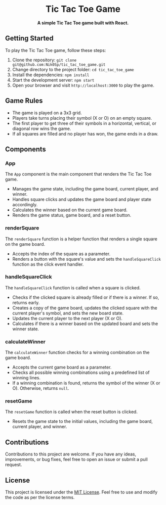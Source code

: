 <div align="center">
  <h1>Tic Tac Toe Game</h1>
</div>

<div align="center">
  <strong>A simple Tic Tac Toe game built with React.</strong>
</div>

## Getting Started

To play the Tic Tac Toe game, follow these steps:

1. Clone the repository: `git clone git@github.com:Nik0Sp/tic_tac_toe_game.git`
2. Change directory to the project folder: `cd tic_tac_toe_game`
3. Install the dependencies: `npm install`
4. Start the development server: `npm start`
5. Open your browser and visit `http://localhost:3000` to play the game.

##  Game Rules

- The game is played on a 3x3 grid.
- Players take turns placing their symbol (X or O) on an empty square.
- The first player to get three of their symbols in a horizontal, vertical, or diagonal row wins the game.
- If all squares are filled and no player has won, the game ends in a draw.

##  Components

### App

The `App` component is the main component that renders the Tic Tac Toe game.

- Manages the game state, including the game board, current player, and winner.
- Handles square clicks and updates the game board and player state accordingly.
- Calculates the winner based on the current game board.
- Renders the game status, game board, and a reset button.

### renderSquare

The `renderSquare` function is a helper function that renders a single square on the game board.

- Accepts the index of the square as a parameter.
- Renders a button with the square's value and sets the `handleSquareClick` function as the click event handler.

### handleSquareClick

The `handleSquareClick` function is called when a square is clicked.

- Checks if the clicked square is already filled or if there is a winner. If so, returns early.
- Creates a copy of the game board, updates the clicked square with the current player's symbol, and sets the new board state.
- Updates the current player to the next player (X or O).
- Calculates if there is a winner based on the updated board and sets the winner state.

### calculateWinner

The `calculateWinner` function checks for a winning combination on the game board.

- Accepts the current game board as a parameter.
- Checks all possible winning combinations using a predefined list of winning lines.
- If a winning combination is found, returns the symbol of the winner (X or O). Otherwise, returns `null`.

### resetGame

The `resetGame` function is called when the reset button is clicked.

- Resets the game state to the initial values, including the game board, current player, and winner.

##  Contributions

Contributions to this project are welcome. If you have any ideas, improvements, or bug fixes, feel free to open an issue or submit a pull request.

## License

This project is licensed under the [MIT License](https://opensource.org/licenses/MIT). Feel free to use and modify the code as per the license terms.